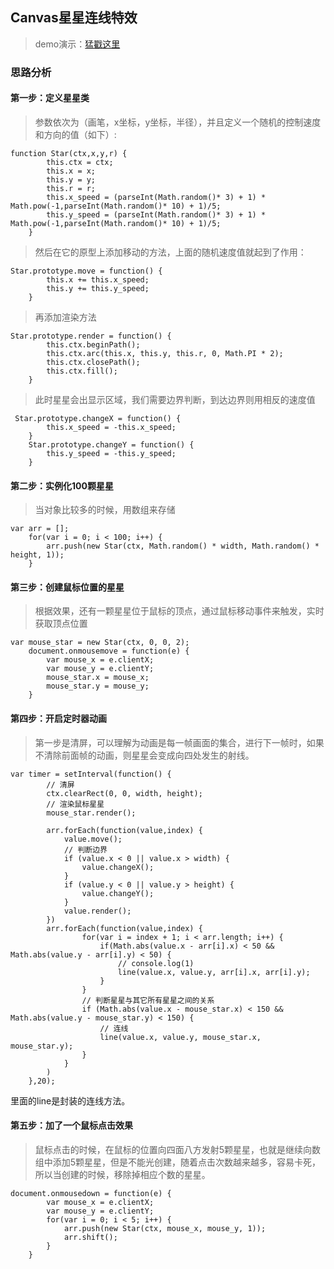 ## Canvas星星连线特效
>demo演示：[猛戳这里](https://chenchunyang123.github.io/Canvas-star-demo/star.html)
### 思路分析
#### 第一步：定义星星类
>参数依次为（画笔，x坐标，y坐标，半径），并且定义一个随机的控制速度和方向的值（如下）:
```
function Star(ctx,x,y,r) {
        this.ctx = ctx;
        this.x = x;
        this.y = y;
        this.r = r;
        this.x_speed = (parseInt(Math.random()* 3) + 1) * Math.pow(-1,parseInt(Math.random()* 10) + 1)/5;
        this.y_speed = (parseInt(Math.random()* 3) + 1) * Math.pow(-1,parseInt(Math.random()* 10) + 1)/5;
    }
```
>然后在它的原型上添加移动的方法，上面的随机速度值就起到了作用：
```
Star.prototype.move = function() {
        this.x += this.x_speed;
        this.y += this.y_speed;
    }
```
>再添加渲染方法
```
Star.prototype.render = function() {
        this.ctx.beginPath();
        this.ctx.arc(this.x, this.y, this.r, 0, Math.PI * 2);
        this.ctx.closePath();
        this.ctx.fill();
    }
```
>此时星星会出显示区域，我们需要边界判断，到达边界则用相反的速度值
```
 Star.prototype.changeX = function() {
        this.x_speed = -this.x_speed;
    }
    Star.prototype.changeY = function() {
        this.y_speed = -this.y_speed;
    }
```

#### 第二步：实例化100颗星星
>当对象比较多的时候，用数组来存储
```
var arr = [];
    for(var i = 0; i < 100; i++) {
        arr.push(new Star(ctx, Math.random() * width, Math.random() * height, 1));
    }
```
#### 第三步：创建鼠标位置的星星
>根据效果，还有一颗星星位于鼠标的顶点，通过鼠标移动事件来触发，实时获取顶点位置
```
var mouse_star = new Star(ctx, 0, 0, 2);
    document.onmousemove = function(e) {
        var mouse_x = e.clientX;
        var mouse_y = e.clientY;
        mouse_star.x = mouse_x;
        mouse_star.y = mouse_y;
    }
```
#### 第四步：开启定时器动画
>第一步是清屏，可以理解为动画是每一帧画面的集合，进行下一帧时，如果不清除前面帧的动画，则星星会变成向四处发生的射线。
```
var timer = setInterval(function() {
        // 清屏
        ctx.clearRect(0, 0, width, height);
        // 渲染鼠标星星
        mouse_star.render();

        arr.forEach(function(value,index) {
            value.move();
            // 判断边界
            if (value.x < 0 || value.x > width) {
                value.changeX();
            }
            if (value.y < 0 || value.y > height) {
                value.changeY();
            }
            value.render();
        })
        arr.forEach(function(value,index) {
                for(var i = index + 1; i < arr.length; i++) {
                    if(Math.abs(value.x - arr[i].x) < 50 && Math.abs(value.y - arr[i].y) < 50) {
                        // console.log(1)
                        line(value.x, value.y, arr[i].x, arr[i].y);
                    }
                }
                // 判断星星与其它所有星星之间的关系
                if (Math.abs(value.x - mouse_star.x) < 150 && Math.abs(value.y - mouse_star.y) < 150) {
                    // 连线
                    line(value.x, value.y, mouse_star.x, mouse_star.y);
                }
            }
        )
    },20);
```
里面的line是封装的连线方法。
#### 第五步：加了一个鼠标点击效果
>鼠标点击的时候，在鼠标的位置向四面八方发射5颗星星，也就是继续向数组中添加5颗星星，但是不能光创建，随着点击次数越来越多，容易卡死，所以当创建的时候，移除掉相应个数的星星。
```
document.onmousedown = function(e) {
        var mouse_x = e.clientX;
        var mouse_y = e.clientY;
        for(var i = 0; i < 5; i++) {
            arr.push(new Star(ctx, mouse_x, mouse_y, 1));
            arr.shift();
        }
    }
```
